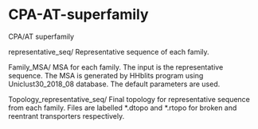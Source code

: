 # CPA-AT-superfamily
CPA/AT superfamily

representative_seq/
Representative sequence of each family.

Family_MSA/
MSA for each family. The input is the representative sequence. The MSA is generated by HHblits program using Uniclust30_2018_08 database. The default parameters are used.

Topology_representative_seq/
Final topology for representative sequence from each family. Files are labelled *.dtopo and *.rtopo for broken and reentrant transporters respectively. 
